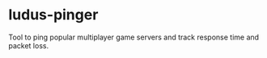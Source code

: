 # ludus-pinger
Tool to ping popular multiplayer game servers and track response time and packet loss.
